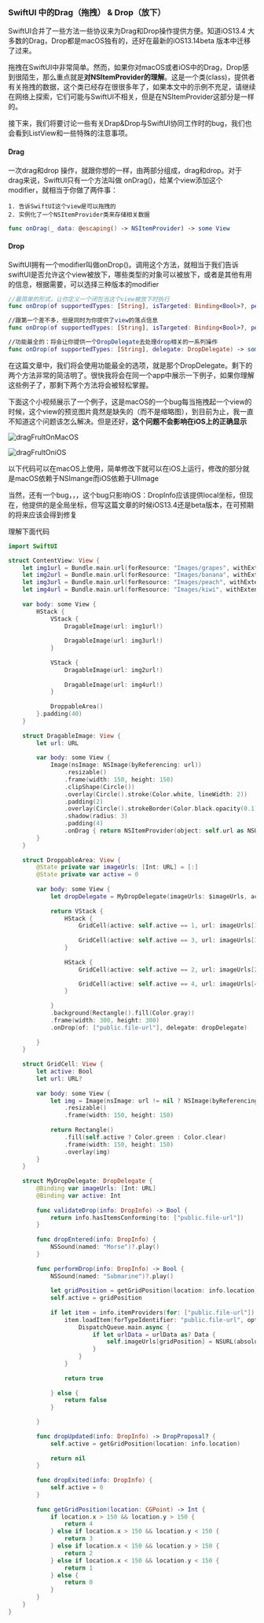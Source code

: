 ### SwiftUI 中的Drag（拖拽） & Drop（放下）

SwiftUI合并了一些方法一些协议来为Drag和Drop操作提供方便。知道iOS13.4 大多数的Drag，Drop都是macOS独有的，还好在最新的iOS13.14beta 版本中迁移了过来。

拖拽在SwiftUI中非常简单。然而，如果你对macOS或者iOS中的Drag，Drop感到很陌生，那么重点就是**对NSItemProvider的理解**。这是一个类(class)，提供者有关拖拽的数据，这个类已经存在很很多年了，如果本文中的示例不充足，请继续在网络上探索，它们可能与SwiftUI不相关，但是在NSItemProvider这部分是一样的。

接下来，我们将要讨论一些有关Drap&Drop与SwiftUI协同工作时的bug，我们也会看到ListView和一些特殊的注意事项。

#### Drag

一次drag和drop 操作，就跟你想的一样，由两部分组成，drag和drop。对于drag来说，SwiftUI只有一个方法叫做 onDrag()，给某个view添加这个modifier，就相当于你做了两件事：

	1. 告诉SwiftUI这个view是可以拖拽的
 	2. 实例化了一个NSItemProvider类来存储相关数据

```swift
func onDrag(_ data: @escaping() -> NSItemProvider) -> some View
```

#### Drop

SwiftUI拥有一个modifier叫做onDrop()。调用这个方法，就相当于我们告诉swiftUI是否允许这个view被放下，哪些类型的对象可以被放下，或者是其他有用的信息，根据需要，可以选择三种版本的modifier

```swift
//最简单的形式，让你定义一个闭包当这个view被放下时执行
func onDrop(of supportedTypes: [String], isTargeted: Binding<Bool>?, perform action: @escaping ([NSItemProvider]) -> Bool) -> some View

//跟第一个差不多，但是同时为你提供了view的落点信息
func onDrop(of supportedTypes: [String], isTargeted: Binding<Bool>?, perform action: @escaping ([NSItemProvider], CGPoint) -> Bool) -> some View

//功能最全的：将会让你提供一个DropDelegate去处理drop相关的一系列操作
func onDrop(of supportedTypes: [String], delegate: DropDelegate) -> some View

```

在这篇文章中，我们将会使用功能最全的选项，就是那个DropDelegate。剩下的两个方法非常的简洁明了。很快我将会在同一个app中展示一下例子，如果你理解这些例子了，那剩下两个方法将会被轻松掌握。

下面这个小视频展示了一个例子，这是macOS的一个bug每当拖拽起一个view的时候，这个view的预览图片竟然是缺失的（而不是缩略图），到目前为止，我一直不知道这个问题该怎么解决。但是还好，**这个问题不会影响在iOS上的正确显示**

![dragFrultOnMacOS](Drag&Drop.assets/dragFrultOnMacOS.gif)

![dragFrultOniOS](Drag&Drop.assets/dragFrultOniOS.gif)

以下代码可以在macOS上使用，简单修改下就可以在iOS上运行，修改的部分就是macOS依赖于NSImange而iOS依赖于UIImage

当然，还有一个bug，，，这个bug只影响iOS：DropInfo应该提供local坐标，但现在，他提供的是全局坐标，但写这篇文章的时候iOS13.4还是beta版本，在可预期的将来应该会得到修复

理解下面代码

```swift
import SwiftUI

struct ContentView: View {
    let img1url = Bundle.main.url(forResource: "Images/grapes", withExtension: "png")
    let img2url = Bundle.main.url(forResource: "Images/banana", withExtension: "png")
    let img3url = Bundle.main.url(forResource: "Images/peach", withExtension: "png")
    let img4url = Bundle.main.url(forResource: "Images/kiwi", withExtension: "png")
    
    var body: some View {
        HStack {
            VStack {
                DragableImage(url: img1url!)
                
                DragableImage(url: img3url!)
            }
            
            VStack {
                DragableImage(url: img2url!)
                
                DragableImage(url: img4url!)
            }
            
            DroppableArea()
        }.padding(40)
    }
    
    struct DragableImage: View {
        let url: URL
        
        var body: some View {
            Image(nsImage: NSImage(byReferencing: url))
                .resizable()
                .frame(width: 150, height: 150)
                .clipShape(Circle())
                .overlay(Circle().stroke(Color.white, lineWidth: 2))
                .padding(2)
                .overlay(Circle().strokeBorder(Color.black.opacity(0.1)))
                .shadow(radius: 3)
                .padding(4)
                .onDrag { return NSItemProvider(object: self.url as NSURL) }//对View进行包装后调用.onDrag方法，返回一个使用图片url初始化的NSItemProvider
        }
    }
    
    struct DroppableArea: View {
        @State private var imageUrls: [Int: URL] = [:]
        @State private var active = 0
        
        var body: some View {
            let dropDelegate = MyDropDelegate(imageUrls: $imageUrls, active: $active)
            
            return VStack {
                HStack {
                    GridCell(active: self.active == 1, url: imageUrls[1])
                    
                    GridCell(active: self.active == 3, url: imageUrls[3])
                }
                
                HStack {
                    GridCell(active: self.active == 2, url: imageUrls[2])

                    GridCell(active: self.active == 4, url: imageUrls[4])
                }
                
            }
            .background(Rectangle().fill(Color.gray))
            .frame(width: 300, height: 300)
            .onDrop(of: ["public.file-url"], delegate: dropDelegate)
            
        }
    }
    
    struct GridCell: View {
        let active: Bool
        let url: URL?
        
        var body: some View {
            let img = Image(nsImage: url != nil ? NSImage(byReferencing: url!) : NSImage())
                .resizable()
                .frame(width: 150, height: 150)
            
            return Rectangle()
                .fill(self.active ? Color.green : Color.clear)
                .frame(width: 150, height: 150)
                .overlay(img)
        }
    }
    
    struct MyDropDelegate: DropDelegate {
        @Binding var imageUrls: [Int: URL]
        @Binding var active: Int
        
        func validateDrop(info: DropInfo) -> Bool {
            return info.hasItemsConforming(to: ["public.file-url"])
        }
        
        func dropEntered(info: DropInfo) {
            NSSound(named: "Morse")?.play()
        }
        
        func performDrop(info: DropInfo) -> Bool {
            NSSound(named: "Submarine")?.play()
            
            let gridPosition = getGridPosition(location: info.location)
            self.active = gridPosition
            
            if let item = info.itemProviders(for: ["public.file-url"]).first {
                item.loadItem(forTypeIdentifier: "public.file-url", options: nil) { (urlData, error) in
                    DispatchQueue.main.async {
                        if let urlData = urlData as? Data {
                            self.imageUrls[gridPosition] = NSURL(absoluteURLWithDataRepresentation: urlData, relativeTo: nil) as URL
                        }
                    }
                }
                
                return true
                
            } else {
                return false
            }

        }
        
        func dropUpdated(info: DropInfo) -> DropProposal? {
            self.active = getGridPosition(location: info.location)
                        
            return nil
        }
        
        func dropExited(info: DropInfo) {
            self.active = 0
        }
        
        func getGridPosition(location: CGPoint) -> Int {
            if location.x > 150 && location.y > 150 {
                return 4
            } else if location.x > 150 && location.y < 150 {
                return 3
            } else if location.x < 150 && location.y > 150 {
                return 2
            } else if location.x < 150 && location.y < 150 {
                return 1
            } else {
                return 0
            }
        }
    }
}
```



